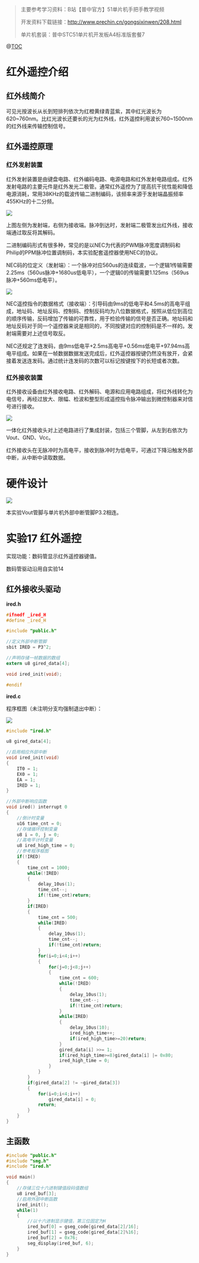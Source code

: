 ﻿> 主要参考学习资料：B站【普中官方】51单片机手把手教学视频
>
>开发资料下载链接：http://www.prechin.cn/gongsixinwen/208.html
>
> 单片机套装：普中STC51单片机开发板A4标准版套餐7

@[TOC](目录)
# 红外遥控介绍

## 红外线简介

可见光按波长从长到短排列依次为红橙黄绿青蓝紫，其中红光波长为620\~760nm。比红光波长还要长的光为红外线，红外遥控利用波长760\~1500nm的红外线来传输控制信号。

## 红外遥控原理

### 红外发射装置

红外发射装置是由键盘电路、红外编码电路、电源电路和红外发射电路组成。红外发射电路的主要元件是红外发光二极管。通常红外遥控为了提高抗干扰性能和降低电源消耗，常用38KHz的载波传输二进制编码，该频率来源于发射端晶振频率455KHz的十二分频。

![](https://i-blog.csdnimg.cn/direct/9bfa9ae7fbc840da8efbca0fe3c0ea1e.png)


上图左侧为发射端，右侧为接收端。脉冲到达时，发射端二极管发出红外线，接收端通过取反将其解码。

二进制编码形式有很多种，常见的是以NEC为代表的PWM脉冲宽度调制码和Philip的PPM脉冲位置调制码，本实验配套遥控器使用NEC的协议。

NEC码的位定义（发射端）：一个脉冲对应560us的连续载波，一个逻辑1传输需要2.25ms（560us脉冲+1680us低电平），一个逻辑0的传输需要1.125ms（569us脉冲+560ms低电平）。

![](https://i-blog.csdnimg.cn/direct/0b33e633822343c1a1b398e3b5499ab4.png)


NEC遥控指令的数据格式（接收端）：引导码由9ms的低电平和4.5ms的高电平组成，地址码、地址反码、控制码、控制反码均为八位数据格式，按照从低位到高位的顺序传输，反码增加了传输的可靠性，用于检验传输的信号是否正确。地址码和地址反码对于同一个遥控器来说是相同的，不同按键对应的控制码是不一样的。发射端需要对上述信号取反。

NEC还规定了连发码，由9ms低电平+2.5ms高电平+0.56ms低电平+97.94ms高电平组成。如果在一帧数据数据发送完成后，红外遥控器按键仍然没有放开，会紧接着发送连发码。通过统计连发码的次数可以标记按键按下的长短或者次数。

### 红外接收装置

红外接收设备由红外接收电路、红外解码、电源和应用电路组成，将红外线转化为电信号，再经过放大、限幅、检波和整型形成遥控指令脉冲输出到微控制器来对信号进行接收。

![](https://i-blog.csdnimg.cn/direct/e3279a58817249158697ba9492a0bb31.png)


一体化红外接收头对上述电路进行了集成封装，包括三个管脚，从左到右依次为Vout、GND、Vcc。

红外接收头在无脉冲时为高电平，接收到脉冲时为低电平，可通过下降沿触发外部中断，从中断中读取数据。

# 硬件设计

![](https://i-blog.csdnimg.cn/direct/0d6e96850963456bb9779275a570edc9.png)


本实验Vout管脚与单片机外部中断管脚P3.2相连。

# 实验17 红外遥控

实现功能：数码管显示红外遥控器键值。

数码管驱动沿用自实验14

## 红外接收头驱动

**ired.h**

```c
#ifnedf _ired_H
#define _ired_H

#include "public.h"

//定义外部中断管脚
sbit IRED = P3^2;

//声明存储一帧数据的数组
extern u8 gired_data[4];

void ired_init(void);

#endif
```

**ired.c**

程序框图（未注明分支均强制退出中断）：

![](https://i-blog.csdnimg.cn/direct/860618a8f1db4da98f3e97ac73c1cb82.png)


```c
#include "ired.h"

u8 gired_data[4];

//启用相应外部中断
void ired_init(void)
{
	IT0 = 1;
	EX0 = 1;
	EA = 1;
	IRED = 1;
}

//外部中断响应函数
void ired() interrupt 0
{
	//倒计时变量
	u16 time_cnt = 0;
	//存储循环控制变量
	u8 i = 0, j = 0;
	//高电平计时变量
	u8 ired_high_time = 0;
	//参考程序框图
	if(!IRED)
	{
		time_cnt = 1000;
		while(!IRED)
		{
			delay_10us(1);
			time_cnt--;
			if(!time_cnt)return;
		}
		if(IRED)
		{
			time_cnt = 500;
			while(IRED)
			{
				delay_10us(1);
				time_cnt--;
				if(!time_cnt)return;
			}
			for(i=0;i<4;i++)
			{
				for(j=0;j<8;j++)
				{
					time_cnt = 600;
					while(!IRED)
					{
						delay_10us(1);
						time_cnt--;
						if(!time_cnt)return;
					}
					while(IRED)
					{
						delay_10us(10);
						ired_high_time++;
						if(ired_high_time>=20)return;
					}
					gired_data[i] >>= 1;
					if(ired_high_time>=8)gired_data[i] |= 0x80;
					ired_high_time = 0;
				}
			}
		}
		if(gired_data[2] != ~gired_data[3])
		{
			for(i=0;i<4;i++)
				gired_data[i] = 0;
			return;
		}
	}
}
```

## 主函数

```c
#include "public.h"
#include "smg.h"
#include "ired.h"

void main()
{
	//存储三位十六进制键值段码值数组
	u8 ired_buf[3];
	//启用外部中断函数
	ired_init();
	while(1)
	{
		//以十六进制显示键值，第三位固定为H
		ired_buf[0] = gseg_code[gired_data[2]/16];
		ired_buf[1] = gseg_code[gired_data[2]%16];
		ired_buf[2] = 0x76;
		seg_display(ired_buf, 6);
	}
}
```
